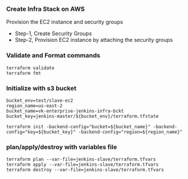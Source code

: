 ### Create Infra Stack on AWS
Provision the EC2 instance and security groups

* Step-1, Create Security Groups
* Step-2, Provision EC2 instance by attaching the security groups

### Validate and Format commands
```
terraform validate
terraform fmt
```
### Initialize with s3 bucket
```
bucket_env=test/slave-ec2
region_name=us-east-2
bucket_name=vk-enterprise-jenkins-infra-bckt
bucket_key=jenkins-master/${bucket_env}/terraform.tfstate

terraform init -backend-config="bucket=${bucket_name}" -backend-config="key=${bucket_key}" -backend-config="region=${region_name}"
```

### plan/apply/destroy with variables file

```
terraform plan --var-file=jenkins-slave/terraform.tfvars
terraform apply --var-file=jenkins-slave/terraform.tfvars
terraform destroy --var-file=jenkins-slave/terraform.tfvars
```
